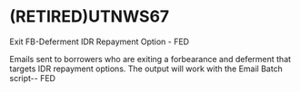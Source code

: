 # (RETIRED)UTNWS67
Exit FB-Deferment IDR Repayment Option - FED

Emails sent to borrowers who are exiting a forbearance and deferment that targets IDR repayment options. 
The output will work with the Email Batch script-- FED
